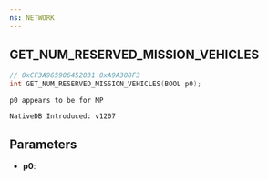 ```yaml
---
ns: NETWORK
---
```

## GET_NUM_RESERVED_MISSION_VEHICLES

```c
// 0xCF3A965906452031 0xA9A308F3
int GET_NUM_RESERVED_MISSION_VEHICLES(BOOL p0);
```

```
p0 appears to be for MP

NativeDB Introduced: v1207
```

## Parameters
* **p0**:
